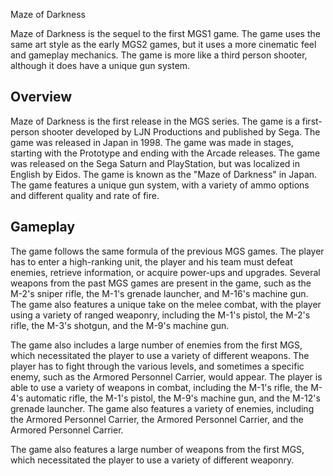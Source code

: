 Maze of Darkness

Maze of Darkness is the sequel to the first MGS1 game. The game uses the same art style as the early MGS2 games, but it uses a more cinematic feel and gameplay mechanics. The game is more like a third person shooter, although it does have a unique gun system.

## Overview



Maze of Darkness is the first release in the MGS series. The game is a first-person shooter developed by LJN Productions and published by Sega. The game was released in Japan in 1998. The game was made in stages, starting with the Prototype and ending with the Arcade releases. The game was released on the Sega Saturn and PlayStation, but was localized in English by Eidos. The game is known as the "Maze of Darkness" in Japan. The game features a unique gun system, with a variety of ammo options and different quality and rate of fire.

## Gameplay



The game follows the same formula of the previous MGS games. The player has to enter a high-ranking unit, the player and his team must defeat enemies, retrieve information, or acquire power-ups and upgrades. Several weapons from the past MGS games are present in the game, such as the M-2's sniper rifle, the M-1's grenade launcher, and M-16's machine gun. The game also features a unique take on the melee combat, with the player using a variety of ranged weaponry, including the M-1's pistol, the M-2's rifle, the M-3's shotgun, and the M-9's machine gun.

The game also includes a large number of enemies from the first MGS, which necessitated the player to use a variety of different weapons. The player has to fight through the various levels, and sometimes a specific enemy, such as the Armored Personnel Carrier, would appear. The player is able to use a variety of weapons in combat, including the M-1's rifle, the M-4's automatic rifle, the M-1's pistol, the M-9's machine gun, and the M-12's grenade launcher. The game also features a variety of enemies, including the Armored Personnel Carrier, the Armored Personnel Carrier, and the Armored Personnel Carrier.

The game also features a large number of weapons from the first MGS, which necessitated the player to use a variety of different weaponry.